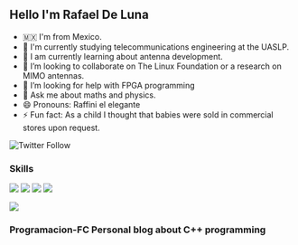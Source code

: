 ## Hello I'm Rafael De Luna    

<!-- *RDLL/RDLL** is a ✨ _special_ ✨ repository because its `README.md` (this file) appears on your GitHub profile. -->

- :mexico: I'm from Mexico.
- :memo: I'm currently studying telecommunications engineering at the UASLP.
- :satellite: I am currently learning about antenna development.
- 👯 I’m looking to collaborate on The Linux Foundation or a research on MIMO antennas.
- 🤔 I’m looking for help with FPGA programming
- 💬 Ask me about maths and physics.
- 😄 Pronouns: Raffini el elegante
- ⚡ Fun fact: As a child I thought that babies were sold in commercial stores upon request.


![Twitter Follow](https://img.shields.io/twitter/follow/nauzdeluna?color=1DA1F2&logo=Twitter&style=for-the-badge) 


### Skills
<img src="https://img.shields.io/badge/c%20-%2300599C.svg?&style=for-the-badge&logo=c&logoColor=white"> <img src="https://img.shields.io/badge/c++%20-%2300599C.svg?&style=for-the-badge&logo=c%2B%2B&logoColor=white"> <img src="https://img.shields.io/badge/dart-%230175C2.svg?&style=for-the-badge&logo=dart&logoColor=white"> <img src="https://img.shields.io/badge/Flutter%20-%2302569B.svg?&style=for-the-badge&logo=Flutter&logoColor=white">

<img src="https://github-readme-stats.vercel.app/api?username=rdll&&show_icons=true&title_color=ffffff&icon_color=bb2acf&text_color=daf7dc&bg_color=103050">

### Programacion-FC Personal blog about C++ programming

<!-- BLOG-POST-LIST:START -->
<!-- BLOG-POST-LIST:END -->
